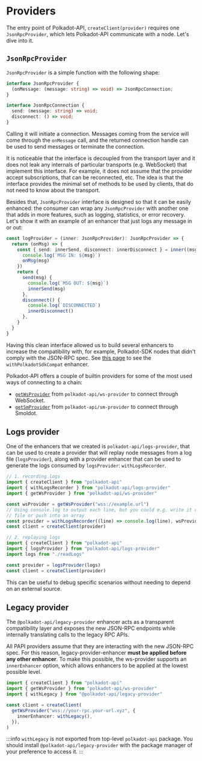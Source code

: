 # Providers

The entry point of Polkadot-API, `createClient(provider)` requires one `JsonRpcProvider`, which lets Polkadot-API communicate with a node. Let's dive into it.

## `JsonRpcProvider`

`JsonRpcProvider` is a simple function with the following shape:

```ts
interface JsonRpcProvider {
  (onMessage: (message: string) => void) => JsonRpcConnection;
}

interface JsonRpcConnection {
  send: (message: string) => void;
  disconnect: () => void;
}
```

Calling it will initiate a connection. Messages coming from the service will come through the `onMessage` call, and the returned connection handle can be used to send messages or terminate the connection.

It is noticeable that the interface is decoupled from the transport layer and it does not leak any internals of particular transports (e.g. WebSocket) that implement this interface. For example, it does not assume that the provider accept subscriptions, that can be reconnected, etc. The idea is that the interface provides the minimal set of methods to be used by clients, that do not need to know about the transport.

Besides that, `JsonRpcProvider` interface is designed so that it can be easily enhanced: the consumer can wrap any `JsonRpcProvider` with another one that adds in more features, such as logging, statistics, or error recovery. Let's show it with an example of an enhancer that just logs any message in or out:

```ts
const logProvider = (inner: JsonRpcProvider): JsonRpcProvider => {
  return (onMsg) => {
    const { send: innerSend, disconnect: innerDisconnect } = inner((msg) => {
      console.log(`MSG IN: ${msg}`)
      onMsg(msg)
    })
    return {
      send(msg) {
        console.log(`MSG OUT: ${msg}`)
        innerSend(msg)
      },
      disconnect() {
        console.log(`DISCONNECTED`)
        innerDisconnect()
      },
    }
  }
}
```

Having this clean interface allowed us to build several enhancers to increase the compatibility with, for example, Polkadot-SDK nodes that didn't comply with the JSON-RPC spec. See [this page](/requirements#chain) to see the `withPolkadotSdkCompat` enhancer.

Polkadot-API offers a couple of builtin providers for some of the most used ways of connecting to a chain:

- [`getWsProvider`](/providers/ws) from `polkadot-api/ws-provider` to connect through WebSocket.
- [`getSmProvider`](/providers/sm) from `polkadot-api/sm-provider` to connect through Smoldot.

## Logs provider

One of the enhancers that we created is `polkadot-api/logs-provider`, that can be used to create a provider that will replay node messages from a log file (`logsProvider`), along with a provider enhancer that can be used to generate the logs consumed by `logsProvider`: `withLogsRecorder`.

```ts
// 1. recording logs
import { createClient } from "polkadot-api"
import { withLogsRecorder } from "polkadot-api/logs-provider"
import { getWsProvider } from "polkadot-api/ws-provider"

const wsProvider = getWsProvider("wss://example.url")
// Using console.log to output each line, but you could e.g. write it directly to a
// file or push into an array
const provider = withLogsRecorder((line) => console.log(line), wsProvider)
const client = createClient(provider)
```

```ts
// 2. replaying logs
import { createClient } from "polkadot-api"
import { logsProvider } from "polkadot-api/logs-provider"
import logs from "./readLogs"

const provider = logsProvider(logs)
const client = createClient(provider)
```

This can be useful to debug specific scenarios without needing to depend on an external source.

## Legacy provider

The `@polkadot-api/legacy-provider` enhancer acts as a transparent compatibility layer and exposes the new JSON-RPC endpoints while internally translating calls to the legacy RPC APIs.

All PAPI providers assume that they are interacting with the new JSON-RPC spec. For this reason, legacy-provider-enhancer **must be applied before any other enhancer**. To make this possible, the ws-provider supports an `innerEnhancer` option, which allows enhancers to be applied at the lowest possible level.

```ts
import { createClient } from "polkadot-api"
import { getWsProvider } from "polkadot-api/ws-provider"
import { withLegacy } from "@polkadot-api/legacy-provider"

const client = createClient(
  getWsProvider("wss://your-rpc.your-url.xyz", {
    innerEnhancer: withLegacy(),
  }),
)
```

:::info
`withLegacy` is not exported from top-level `polkadot-api` package. You should install `@polkadot-api/legacy-provider` with the package manager of your preference to access it.
:::
